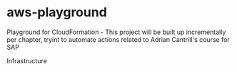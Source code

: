 # aws-playground
Playground for CloudFormation - This project will be built up incrementally per chapter, tryint to automate actions related to Adrian Cantrill's course for SAP

Infrastructure



